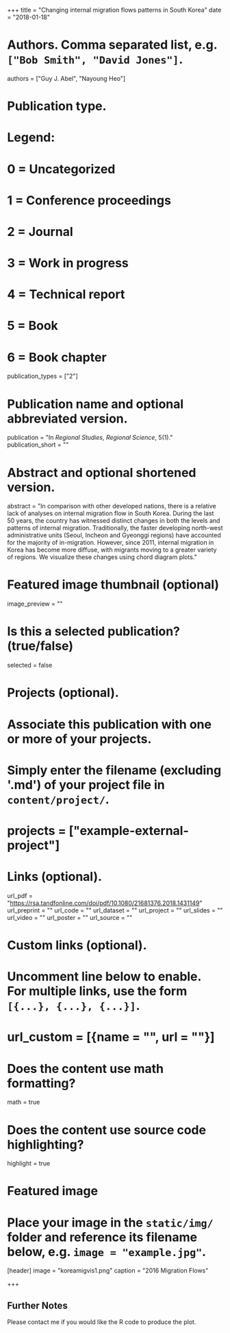 +++
title = "Changing internal migration flows patterns in South Korea"
date = "2018-01-18"

# Authors. Comma separated list, e.g. `["Bob Smith", "David Jones"]`.
authors = ["Guy J. Abel", "Nayoung Heo"]

# Publication type.
# Legend:
# 0 = Uncategorized
# 1 = Conference proceedings
# 2 = Journal
# 3 = Work in progress
# 4 = Technical report
# 5 = Book
# 6 = Book chapter
publication_types = ["2"]

# Publication name and optional abbreviated version.
publication = "In *Regional Studies, Regional Science*, 5(1)."
publication_short = ""

# Abstract and optional shortened version.
abstract = "In comparison with other developed nations, there is a relative lack of analyses on internal migration flow in South Korea. During the last 50 years, the country has witnessed distinct changes in both the levels and patterns of internal migration. Traditionally, the faster developing north-west administrative units (Seoul, Incheon and Gyeonggi regions) have accounted for the majority of in-migration. However, since 2011, internal migration in Korea has become more diffuse, with migrants moving to a greater variety of regions. We visualize these changes using chord diagram plots."

# Featured image thumbnail (optional)
image_preview = ""

# Is this a selected publication? (true/false)
selected = false

# Projects (optional).
#   Associate this publication with one or more of your projects.
#   Simply enter the filename (excluding '.md') of your project file in `content/project/`.
# projects = ["example-external-project"]

# Links (optional).
url_pdf = "https://rsa.tandfonline.com/doi/pdf/10.1080/21681376.2018.1431149"
url_preprint = ""
url_code = ""
url_dataset = ""
url_project = ""
url_slides = ""
url_video = ""
url_poster = ""
url_source = ""

# Custom links (optional).
#   Uncomment line below to enable. For multiple links, use the form `[{...}, {...}, {...}]`.
# url_custom = [{name = "", url = ""}]

# Does the content use math formatting?
math = true

# Does the content use source code highlighting?
highlight = true

# Featured image
# Place your image in the `static/img/` folder and reference its filename below, e.g. `image = "example.jpg"`.
[header]
image = "koreamigvis1.png"
caption = "2016 Migration Flows"

+++

## Further Notes

Please contact me if you would like the R code to produce the plot.
